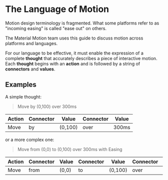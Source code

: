 # The Language of Motion

Motion design terminology is fragmented.  What some platforms refer to as "incoming easing" is called "ease out" on others.

The Material Motion team uses this guide to discuss motion across platforms and languages.

For our language to be effective, it must enable the expression of a complete **thought** that accurately describes a piece of interactive motion.  Each **thought** begins with an **action** and is followed by a string of **connectors** and **values**.

## Examples

A simple thought:

> Move by (0,100) over 300ms

| Action | Connector | Value | Connector | Value |
| -- | -- | -- | -- | -- |
| Move | by | (0,100) | over | 300ms |

or a more complex one:

> Move from (0,0) to (0,100) over 300ms with Easing

| Action | Connector | Value | Connector | Value | Connector | Value | Connector | Value |
| -- | -- | -- | -- | -- | -- | -- | -- | -- |
| Move | from | (0,0) | to | (0,100) | over | 300ms | with | Easing |